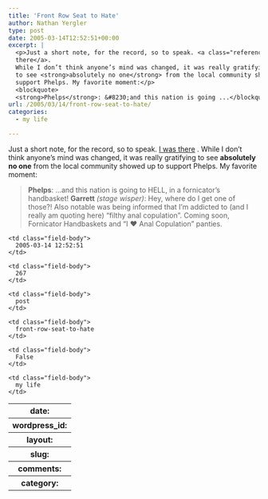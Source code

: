 ```yaml
---
title: 'Front Row Seat to Hate'
author: Nathan Yergler
type: post
date: 2005-03-14T12:52:51+00:00
excerpt: |
  <p>Just a short note, for the record, so to speak. <a class="reference external" href="http://www.fortwayne.com/mld/journalgazette/news/local/11131986.htm">I was
  there</a>.
  While I don’t think anyone’s mind was changed, it was really gratifying
  to see <strong>absolutely no one</strong> from the local community showed up to
  support Phelps. My favorite moment:</p>
  <blockquote>
  <strong>Phelps</strong>: &#8230;and this nation is going ...</blockquote>
url: /2005/03/14/front-row-seat-to-hate/
categories:
  - my life

---
```

Just a short note, for the record, so to speak. [I was there][1] . While I don’t think anyone’s mind was changed, it was really gratifying to see **absolutely no one** from the local community showed up to support Phelps. My favorite moment:

> **Phelps**: &#8230;and this nation is going to <span class="caps">HELL</span>, in a fornicator’s handbasket! **Garrett** _(stage wisper)_: Hey, where do I get one of those?!
Also notable was being informed that I’m addicted to (and I really am quoting here) “filthy anal copulation”. Coming soon, Fornicator Handbaskets and “I ♥ Anal Copulation” panties.

<table class="docutils field-list" frame="void" rules="none">
  <col class="field-name" /> <col class="field-body" /> <tr class="field">
    <th class="field-name">
      date:
    </th>

    <td class="field-body">
      2005-03-14 12:52:51
    </td>
  </tr>

  <tr class="field">
    <th class="field-name">
      wordpress_id:
    </th>

    <td class="field-body">
      267
    </td>
  </tr>

  <tr class="field">
    <th class="field-name">
      layout:
    </th>

    <td class="field-body">
      post
    </td>
  </tr>

  <tr class="field">
    <th class="field-name">
      slug:
    </th>

    <td class="field-body">
      front-row-seat-to-hate
    </td>
  </tr>

  <tr class="field">
    <th class="field-name">
      comments:
    </th>

    <td class="field-body">
      False
    </td>
  </tr>

  <tr class="field">
    <th class="field-name">
      category:
    </th>

    <td class="field-body">
      my life
    </td>
  </tr>
</table>

 [1]: http://www.fortwayne.com/mld/journalgazette/news/local/11131986.htm